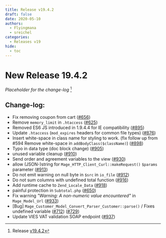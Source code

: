 ```yaml
---
title: Release v19.4.2
draft: false
date: 2020-05-10
authors:
  - Flyingmana
  - sreichel
categories:
  - Releases v19
hide:
  - toc
---
```


# New Release 19.4.2

_Placeholder for the change-log_ [^1]

<!-- more -->

## Change-log:

- Fix removing coupon from cart ([#656](https://github.com/OpenMage/magento-lts/pull/656))
- Remove `memory_limit` in `.htaccess` ([#625](https://github.com/OpenMage/magento-lts/pull/625))
- Removed ES6 JS introduced in 1.9.4.4 for IE compatibility ([#895](https://github.com/OpenMage/magento-lts/pull/895))
- Update `.htaccess` (`mod_expires` headers for common file types) ([#876](https://github.com/OpenMage/magento-lts/pull/876))
- Insert white-space in class name for styling to work. (fix follow up from #594 Remove white-space in `addBodyClass($className)`) ([#898](https://github.com/OpenMage/magento-lts/pull/898))
- Typo in data type (doc block change) ([#905](https://github.com/OpenMage/magento-lts/pull/905))
- unused variable cleanup ([#910](https://github.com/OpenMage/magento-lts/pull/910))
- Send order and agreement variables to the view ([#930](https://github.com/OpenMage/magento-lts/pull/930))
- allow (JSON-)string for `Mage_HTTP_Client_Curl::makeRequest()` `$params` parameter ([#913](https://github.com/OpenMage/magento-lts/pull/913))
- Do not emit warning on null byte in `$src` in `io_file` ([#912](https://github.com/OpenMage/magento-lts/pull/912))
- Do not sum columns with undefined total function ([#916](https://github.com/OpenMage/magento-lts/pull/916))
- Add runtime cache to `Zend_Locale_Data` ([#918](https://github.com/OpenMage/magento-lts/pull/918))
- painful protection in `Subtotal.php` ([#650](https://github.com/OpenMage/magento-lts/pull/650))
- Fix warning _"Warning: A non-numeric value encountered"_ in `Mage_Model_Url` ([#933](https://github.com/OpenMage/magento-lts/pull/933))
- [Bug] `Mage_Customer_Model_Convert_Parser_Customer::parse()` / Fixes undefined variable ([#712](https://github.com/OpenMage/magento-lts/pull/712)) ([#729](https://github.com/OpenMage/magento-lts/pull/729))
- Update VIES VAT validation SOAP endpoint ([#937](https://github.com/OpenMage/magento-lts/pull/937))

[^1]: Release [v19.4.2](https://github.com/OpenMage/magento-lts/releases/tag/v19.4.2)
